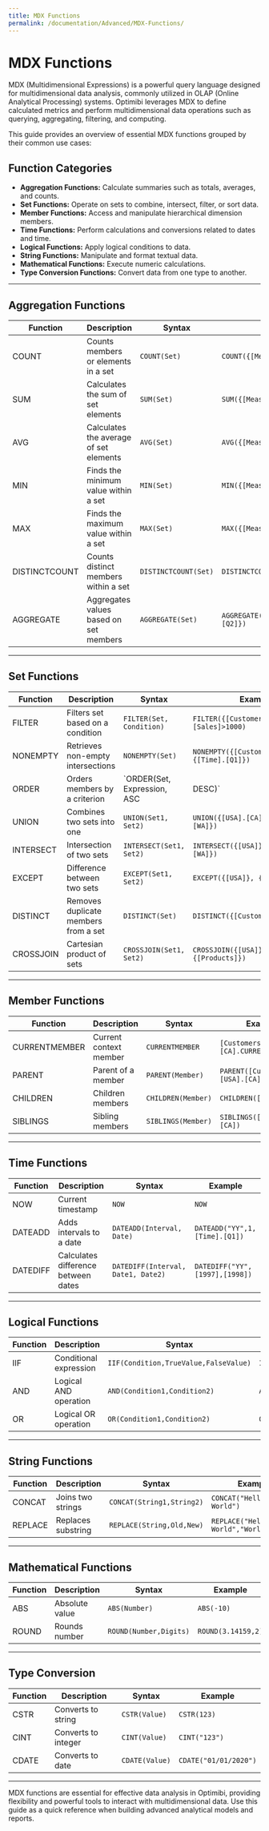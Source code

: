 ```yaml
---
title: MDX Functions
permalink: /documentation/Advanced/MDX-Functions/
---
```


# MDX Functions

MDX (Multidimensional Expressions) is a powerful query language designed for multidimensional data analysis, commonly utilized in OLAP (Online Analytical Processing) systems. Optimibi leverages MDX to define calculated metrics and perform multidimensional data operations such as querying, aggregating, filtering, and computing.

This guide provides an overview of essential MDX functions grouped by their common use cases:

## Function Categories

- **Aggregation Functions:** Calculate summaries such as totals, averages, and counts.
- **Set Functions:** Operate on sets to combine, intersect, filter, or sort data.
- **Member Functions:** Access and manipulate hierarchical dimension members.
- **Time Functions:** Perform calculations and conversions related to dates and time.
- **Logical Functions:** Apply logical conditions to data.
- **String Functions:** Manipulate and format textual data.
- **Mathematical Functions:** Execute numeric calculations.
- **Type Conversion Functions:** Convert data from one type to another.

---

## Aggregation Functions

| Function      | Description                                    | Syntax                             | Example                                |
|---------------|------------------------------------------------|------------------------------------|----------------------------------------|
| COUNT         | Counts members or elements in a set            | `COUNT(Set)`                       | `COUNT({[Measures].[Sales]})`          |
| SUM           | Calculates the sum of set elements             | `SUM(Set)`                         | `SUM({[Measures].[Sales]})`            |
| AVG           | Calculates the average of set elements         | `AVG(Set)`                         | `AVG({[Measures].[Sales]})`            |
| MIN           | Finds the minimum value within a set           | `MIN(Set)`                         | `MIN({[Measures].[Sales]})`            |
| MAX           | Finds the maximum value within a set           | `MAX(Set)`                         | `MAX({[Measures].[Sales]})`            |
| DISTINCTCOUNT | Counts distinct members within a set           | `DISTINCTCOUNT(Set)`               | `DISTINCTCOUNT({[Customers].Members})` |
| AGGREGATE     | Aggregates values based on set members         | `AGGREGATE(Set)`                   | `AGGREGATE({[Time].[Q1], [Time].[Q2]})`|

---

## Set Functions

| Function   | Description                                          | Syntax                            | Example                                               |
|------------|------------------------------------------------------|-----------------------------------|-------------------------------------------------------|
| FILTER     | Filters set based on a condition                     | `FILTER(Set, Condition)`          | `FILTER({[Customers].Members}, [Sales]>1000)`         |
| NONEMPTY   | Retrieves non-empty intersections                    | `NONEMPTY(Set)`                   | `NONEMPTY({[Customers]} * {[Time].[Q1]})`             |
| ORDER      | Orders members by a criterion                        | `ORDER(Set, Expression, ASC|DESC)`| `ORDER({[Customers]}, [Sales], DESC)`                 |
| UNION      | Combines two sets into one                           | `UNION(Set1, Set2)`               | `UNION({[USA].[CA]}, {[USA].[WA]})`                   |
| INTERSECT  | Intersection of two sets                             | `INTERSECT(Set1, Set2)`           | `INTERSECT({[USA]}, {[USA].[WA]})`                    |
| EXCEPT     | Difference between two sets                          | `EXCEPT(Set1, Set2)`              | `EXCEPT({[USA]}, {[USA].[WA]})`                       |
| DISTINCT   | Removes duplicate members from a set                 | `DISTINCT(Set)`                   | `DISTINCT({[Customers].Members})`                     |
| CROSSJOIN  | Cartesian product of sets                            | `CROSSJOIN(Set1, Set2)`           | `CROSSJOIN({[USA]}, {[Products]})`                    |

---

## Member Functions

| Function      | Description                                    | Syntax                       | Example                            |
|---------------|------------------------------------------------|------------------------------|------------------------------------|
| CURRENTMEMBER | Current context member                         | `CURRENTMEMBER`              | `[Customers].[USA].[CA].CURRENTMEMBER` |
| PARENT        | Parent of a member                             | `PARENT(Member)`             | `PARENT([Customers].[USA].[CA])`   |
| CHILDREN      | Children members                               | `CHILDREN(Member)`           | `CHILDREN([Time].[Q1])`            |
| SIBLINGS      | Sibling members                                | `SIBLINGS(Member)`           | `SIBLINGS([Customers].[CA])`       |

---

## Time Functions

| Function     | Description                                       | Syntax                     | Example                             |
|--------------|---------------------------------------------------|----------------------------|-------------------------------------|
| NOW          | Current timestamp                                 | `NOW`                      | `NOW`                               |
| DATEADD      | Adds intervals to a date                          | `DATEADD(Interval, Date)`  | `DATEADD("YY",1,[Time].[Q1])`     |
| DATEDIFF     | Calculates difference between dates               | `DATEDIFF(Interval, Date1, Date2)` | `DATEDIFF("YY",[1997],[1998])`    |

---

## Logical Functions

| Function | Description                                       | Syntax                            | Example                                   |
|----------|---------------------------------------------------|-----------------------------------|-------------------------------------------|
| IIF      | Conditional expression                            | `IIF(Condition,TrueValue,FalseValue)`| `IIF([Sales]>5000,"High","Low")`|
| AND      | Logical AND operation                             | `AND(Condition1,Condition2)`      | `AND([Sales]>5000,[Time].[Q1])`           |
| OR       | Logical OR operation                              | `OR(Condition1,Condition2)`       | `OR([Sales]>5000,[Time].[Q1])`            |

---

## String Functions

| Function | Description                                       | Syntax                               | Example                               |
|----------|---------------------------------------------------|--------------------------------------|---------------------------------------|
| CONCAT   | Joins two strings                                 | `CONCAT(String1,String2)`            | `CONCAT("Hello"," World")`         |
| REPLACE  | Replaces substring                                | `REPLACE(String,Old,New)`            | `REPLACE("Hello World","World","MDX")` |

---

## Mathematical Functions

| Function | Description                                       | Syntax                 | Example     |
|----------|---------------------------------------------------|------------------------|-------------|
| ABS      | Absolute value                                    | `ABS(Number)`          | `ABS(-10)`  |
| ROUND    | Rounds number                                     | `ROUND(Number,Digits)` | `ROUND(3.14159,2)`|

---

## Type Conversion

| Function | Description                                       | Syntax           | Example                |
|----------|---------------------------------------------------|------------------|------------------------|
| CSTR     | Converts to string                                | `CSTR(Value)`    | `CSTR(123)`            |
| CINT     | Converts to integer                               | `CINT(Value)`    | `CINT("123")`          |
| CDATE    | Converts to date                                  | `CDATE(Value)`   | `CDATE("01/01/2020")` |

---

MDX functions are essential for effective data analysis in Optimibi, providing flexibility and powerful tools to interact with multidimensional data. Use this guide as a quick reference when building advanced analytical models and reports.
